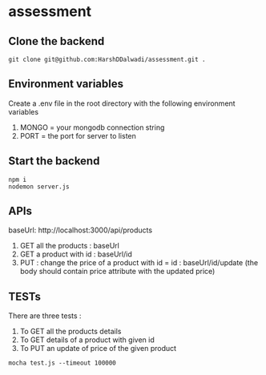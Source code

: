 # assessment

## Clone the backend 
```
git clone git@github.com:HarshDDalwadi/assessment.git .
```

## Environment variables
Create a .env file in the root directory with the following environment variables
1) MONGO = your mongodb connection string
2) PORT = the port for server to listen

## Start the backend
```
npm i
nodemon server.js
```
## APIs
baseUrl: http://localhost:3000/api/products
1) GET all the products : baseUrl
2) GET a product with id : baseUrl/id
3) PUT : change the price of a product with id = id : baseUrl/id/update 
    (the body should contain price attribute with the updated price)
    
## TESTs
There are three tests :
1) To GET all the products details
2) To GET details of a product with given id
3) To PUT an update of price of the given product

```
mocha test.js --timeout 100000
```

